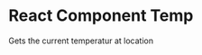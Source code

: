 <!--
@Author: Andreee Ray <DevelDoe>
@Date:   2017-03-05T15:47:54+01:00
@Email:  me@andreeray.se
@Filename: readme.md
@Last modified by:   develdoe
@Last modified time: 2017-03-10T04:12:24+01:00
-->



# React Component Temp

Gets the current temperatur at location
